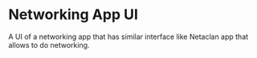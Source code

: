 # Networking App UI

A UI of a networking app that has similar interface like Netaclan app that allows to do networking. 


